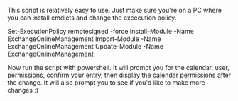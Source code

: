 This script is relatively easy to use. Just make sure you're on a PC where you can install cmdlets and change the excecution policy. 

Set-ExecutionPolicy remotesigned -force
Install-Module -Name ExchangeOnlineManagement
Import-Module -Name ExchangeOnlineManagement
Update-Module -Name ExchangeOnlineManagement 

Now run the script with powershell. It will prompt you for the calendar, user, permissions, confirm your entry, then display the calendar permissions after the change.
It will also prompt you to see if you'd like to make more changes :) 
